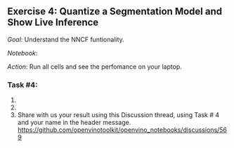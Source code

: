## Exercise 4: Quantize a Segmentation Model and Show Live Inference

_Goal_: Understand the NNCF funtionality. 

_Notebook_: 

_Action_: Run all cells and see the perfomance on your laptop.

### Task #4:

1. 
2. 
3. Share with us your result using this Discussion thread, using Task # 4 and your name in the header message.
https://github.com/openvinotoolkit/openvino_notebooks/discussions/569



